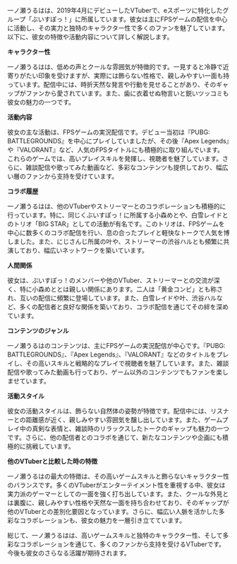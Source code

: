 一ノ瀬うるはは、2019年4月にデビューしたVTuberで、eスポーツに特化したグループ「ぶいすぽっ！」に所属しています。彼女は主にFPSゲームの配信を中心に活動し、その実力と独特のキャラクター性で多くのファンを魅了しています。以下に、彼女の特徴や活動内容について詳しく解説します。

**キャラクター性**

一ノ瀬うるはは、低めの声とクールな雰囲気が特徴的です。一見すると冷静で近寄りがたい印象を受けますが、実際には飾らない性格で、親しみやすい一面も持っています。配信中には、時折天然な発言や行動を見せることがあり、そのギャップがファンから愛されています。また、歯に衣着せぬ物言いと鋭いツッコミも彼女の魅力の一つです。

**活動内容**

彼女の主な活動は、FPSゲームの実況配信です。デビュー当初は『PUBG: BATTLEGROUNDS』を中心にプレイしていましたが、その後『Apex Legends』や『VALORANT』など、人気のFPSタイトルにも積極的に取り組んでいます。これらのゲームでは、高いプレイスキルを発揮し、視聴者を魅了しています。さらに、雑談配信や歌ってみた動画など、多彩なコンテンツも提供しており、幅広い層のファンから支持を受けています。

**コラボ履歴**

一ノ瀬うるはは、他のVTuberやストリーマーとのコラボレーションも積極的に行っています。特に、同じくぶいすぽっ！に所属する小森めとや、白雪レイドとのトリオ「BIG STAR」としての活動が有名です。このトリオは、FPSゲームを中心に数多くのコラボ配信を行い、息の合ったプレイと軽快なトークで人気を博しました。また、にじさんじ所属の叶や、ストリーマーの渋谷ハルとも頻繁に共演しており、幅広いネットワークを築いています。

**人間関係**

彼女は、ぶいすぽっ！のメンバーや他のVTuber、ストリーマーとの交流が深く、特に小森めととは親しい関係にあります。二人は「黄金コンビ」とも称され、互いの配信に頻繁に登場しています。また、白雪レイドや叶、渋谷ハルなど、多くの配信者と良好な関係を築いており、コラボ配信を通じてその絆を深めています。

**コンテンツのジャンル**

一ノ瀬うるはのコンテンツは、主にFPSゲームの実況配信が中心です。『PUBG: BATTLEGROUNDS』、『Apex Legends』、『VALORANT』などのタイトルをプレイし、その高いスキルと戦略的なプレイで視聴者を魅了しています。また、雑談配信や歌ってみた動画も行っており、ゲーム以外のコンテンツでもファンを楽しませています。

**活動スタイル**

彼女の活動スタイルは、飾らない自然体の姿勢が特徴です。配信中には、リスナーとの距離感が近く、親しみやすい雰囲気を醸し出しています。また、ゲームプレイ中の真剣な表情と、雑談時のリラックスしたトークのギャップも魅力の一つです。さらに、他の配信者とのコラボを通じて、新たなコンテンツや企画にも積極的に挑戦しています。

**他のVTuberと比較した時の特徴**

一ノ瀬うるはの最大の特徴は、その高いゲームスキルと飾らないキャラクター性のバランスです。多くのVTuberがエンターテイメント性を重視する中、彼女は実力派のゲーマーとしての一面を強く打ち出しています。また、クールな外見とは裏腹に、親しみやすい性格や天然な一面を持ち合わせており、そのギャップが他のVTuberとの差別化要因となっています。さらに、幅広い人脈を活かした多彩なコラボレーションも、彼女の魅力を一層引き立てています。

総じて、一ノ瀬うるはは、高いゲームスキルと独特のキャラクター性、そして多彩なコラボレーションを通じて、多くのファンから支持を受けるVTuberです。今後も彼女のさらなる活躍が期待されます。 